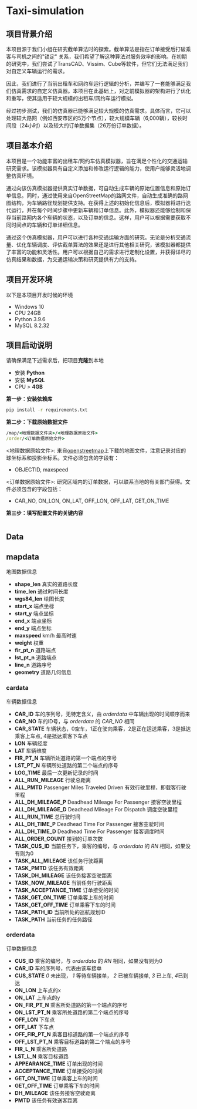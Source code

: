 # Taxi-simulation

## 项目背景介绍

本项目源于我们小组在研究截单算法时的探索。截单算法是指在订单接受后打破乘客与司机之间的"锁定"
关系，我们希望了解这种算法对服务效率的影响。在初期的研究中，我们尝试了TransCAD、Vissim、Cube等软件，但它们无法满足我们对自定义车辆运行的需求。

因此，我们进行了当前出租车和网约车运行逻辑的分析，并编写了一套能够满足我们仿真需求的自定义仿真器。本项目在此基础上，对之前模拟器的架构进行了优化和重写，使其适用于较大规模的出租车/网约车运行模拟。

经过初步测试，我们的仿真器已能够满足较大规模的仿真需求。具体而言，它可以处理较大路网（例如西安市区的5万个节点），较大规模车辆（6,000辆），较长时间段（24小时）以及较大的订单数据集（26万份订单数据）。

## 项目基本介绍

本项目是一个功能丰富的出租车/网约车仿真模拟器，旨在满足个性化的交通运输研究需求。该模拟器具有自定义添加和修改运行逻辑的能力，使用户能够灵活地调整仿真环境。

通过向该仿真模拟器提供真实订单数据，可自动生成车辆的原始位置信息和原始订单信息。同时，通过使用来自OpenStreetMap的路网文件，自动生成准确的路网图结构，为车辆路径规划提供支持。在获得上述的初始化信息后，模拟器将进行迭代运行，并在每个时间步骤中更新车辆和订单信息。此外，模拟器还能够绘制和保存当前路网内各个车辆的状态，以及订单的信息。这样，用户可以根据需要获取不同时间点的车辆和订单详细信息。

通过这个仿真模拟器，用户可以进行各种交通运输方面的研究。无论是分析交通流量、优化车辆调度、评估截单算法的效果还是进行其他相关研究，该模拟器都提供了丰富的功能和灵活性。用户可以根据自己的需求进行定制化设置，并获得详尽的仿真结果和数据，为交通运输决策和研究提供有力的支持。

## 项目开发环境

以下是本项目开发时候的环境

- Windows 10
- CPU 24GB
- Python 3.9.6
- MySQL 8.2.32

## 项目启动说明

请确保满足下述需求后，把项目**克隆**到本地

- 安装 **Python**
- 安装 **MySQL**
- CPU > **4GB**

**第一步：安装依赖库**

```cmd
pip install -r requirements.txt
```

**第二步：下载原始数据文件**

```cmd
/map/<地理数据文件夹>/<地理数据原始文件>
/order/<订单数据原始文件>
```

<地理数据原始文件>: 来自[openstreetmap](https://www.openstreetmap.org)上下载的地图文件，注意记录对应的球坐标系和投影坐标系。文件必须包含的字段有：

- OBJECTID, maxspeed

<订单数据原始文件>: 研究区域内的订单数据，可以联系当地的有关部门获得。文件必须包含的字段包括：

- CAR_NO, ON_LON, ON_LAT, OFF_LON, OFF_LAT, GET_ON_TIME

**第三步：填写配置文件的关键内容**

```config

```

## Data

## mapdata

地图数据信息

- **shape_len** 真实的道路长度
- **time_len** 通过时间长度
- **wgs84_len** 绘图长度
- **start_x** 端点坐标
- **start_y** 端点坐标
- **end_x** 端点坐标
- **end_y** 端点坐标
- **maxspeed** km/h 最高时速
- **weight** 权重
- **fir_pt_n** 道路端点
- **lst_pt_n** 道路端点
- **line_n** 道路序号
- **geometry** 道路几何信息

### cardata

车辆数据信息

- **CAR_ID** 车的序列号，无特定含义，由 *orderdata* 中车辆出现的时间顺序而来
- **CAR_NO** 车的ID号，与 *orderdata* 的 *CAR_NO* 相同
- **CAR_STATE** 车辆状态，0空车，1正在驶向乘客，2是正在运送乘客，3是抵达乘客上车点, 4是抵达乘客下车点
- **LON** 车辆经度
- **LAT** 车辆维度
- **FIR_PT_N** 车辆所处道路的第一个端点的序号
- **LST_PT_N** 车辆所处道路的第二个端点的序号
- **LOG_TIME** 最后一次更新记录的时间
- **ALL_RUN_MILEAGE** 行驶总距离
- **ALL_PMTD** Passenger Miles Traveled Driven 有效行驶里程，即载客行驶里程
- **ALL_DH_MILEAGE_P** Deadhead Mileage For Passenger 接客空驶里程
- **ALL_DH_MILEAGE_D** Deadhead Mileage For Dispatch 调度空驶里程
- **ALL_RUN_TIME** 总行驶时间
- **ALL_DH_TIME_P** Deadhead Time For Passenger 接客空驶时间
- **ALL_DH_TIME_D** Deadhead Time For Passenger 接客调度时间
- **ALL_ORDER_COUNT** 接到的订单次数
- **TASK_CUS_ID** 当前任务下，乘客的编号，与 *orderdata* 的 *RN* 相同，如果没有则为0
- **TASK_ALL_MILEAGE** 该任务行驶距离
- **TASK_PMTD** 该任务有效距离
- **TASK_DH_MILEAGE** 该任务接客空驶距离
- **TASK_NOW_MILEAGE** 当前任务行驶距离
- **TASK_ACCEPTANCE_TIME** 订单接受的时间
- **TASK_GET_ON_TIME** 订单乘客上车的时间
- **TASK_GET_OFF_TIME** 订单乘客下车的时间
- **TASK_PATH_ID** 当前所处的巡航规划ID
- **TASK_PATH** 当前任务的任务路径

### orderdata

订单数据信息

- **CUS_ID** 乘客的编号，与 *orderdata* 的 *RN* 相同，如果没有则为0
- **CAR_ID** 车的序列号，代表由该车接单
- **CUS_STATE** *0* 未出现， *1* 等待车辆接单， *2* 已被车辆接单, *3* 已上车, *4*已到达
- **ON_LON** 上车点的x
- **ON_LAT** 上车点的y
- **ON_FIR_PT_N** 乘客所处道路的第一个端点的序号
- **ON_LST_PT_N** 乘客所处道路的第二个端点的序号
- **OFF_LON** 下车点
- **OFF_LAT** 下车点
- **OFF_FIR_PT_N** 乘客目标道路的第一个端点的序号
- **OFF_LST_PT_N** 乘客目标道路的第二个端点的序号
- **FIR_L_N** 乘客所处道路
- **LST_L_N** 乘客目标道路
- **APPEARANCE_TIME** 订单出现的时间
- **ACCEPTANCE_TIME** 订单接受的时间
- **GET_ON_TIME** 订单乘客上车的时间
- **GET_OFF_TIME** 订单乘客下车的时间
- **DH_MILEAGE** 该任务接客空驶距离
- **PMTD** 该任务有效送客距离